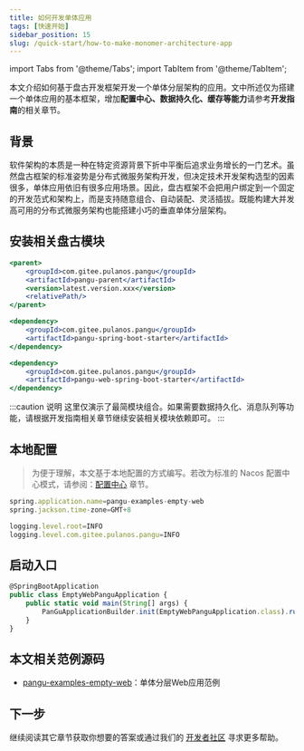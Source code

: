 ```yaml
---
title: 如何开发单体应用
tags: [快速开始]
sidebar_position: 15
slug: /quick-start/how-to-make-monomer-architecture-app
---
```

<head>
  <title>盘古开发框架 | 如何开发单体应用 </title>
  <meta name="keywords" content="盘古开发框架 | 如何开发单体应用" />
</head>

import Tabs from '@theme/Tabs';
import TabItem from '@theme/TabItem';

本文介绍如何基于盘古开发框架开发一个单体分层架构的应用。文中所述仅为搭建一个单体应用的基本框架，增加**配置中心、数据持久化、缓存等能力**请参考**开发指南**的相关章节。

## 背景
软件架构的本质是一种在特定资源背景下折中平衡后追求业务增长的一门艺术。虽然盘古框架的标准姿势是分布式微服务架构开发，但决定技术开发架构选型的因素很多，单体应用依旧有很多应用场景。因此，盘古框架不会把用户绑定到一个固定的开发范式和架构上，而是支持随意组合、自动装配、灵活插拔。既能构建大并发高可用的分布式微服务架构也能搭建小巧的垂直单体分层架构。

## 安装相关盘古模块

<Tabs defaultValue="dependency2">
<TabItem value="parent" label="盘古 Parent">

```jsx
<parent>
	<groupId>com.gitee.pulanos.pangu</groupId>
	<artifactId>pangu-parent</artifactId>
	<version>latest.version.xxx</version>
	<relativePath/>
</parent>
```
</TabItem>
<TabItem value="dependency1" label="基础模块">

```jsx
<dependency>
    <groupId>com.gitee.pulanos.pangu</groupId>
    <artifactId>pangu-spring-boot-starter</artifactId>
</dependency>
```
</TabItem>
<TabItem value="dependency2" label="Web模块">

```jsx
<dependency>
    <groupId>com.gitee.pulanos.pangu</groupId>
    <artifactId>pangu-web-spring-boot-starter</artifactId>
</dependency>
```
</TabItem>
</Tabs>

:::caution 说明
这里仅演示了最简模块组合。如果需要数据持久化、消息队列等功能，请根据开发指南相关章节继续安装相关模块依赖即可。
:::

## 本地配置

> 为便于理解，本文基于本地配置的方式编写。若改为标准的 Nacos 配置中心模式，请参阅：[配置中心](/docs/advanced-guide/nacos-config-center) 章节。

```jsx
spring.application.name=pangu-examples-empty-web
spring.jackson.time-zone=GMT+8

logging.level.root=INFO
logging.level.com.gitee.pulanos.pangu=INFO
```

## 启动入口
```jsx
@SpringBootApplication
public class EmptyWebPanguApplication {
	public static void main(String[] args) {
		PanGuApplicationBuilder.init(EmptyWebPanguApplication.class).run(args);
	}
}
```

## 本文相关范例源码
- [pangu-examples-empty-web](https://gitee.com/pulanos/pangu-framework/tree/master/pangu-examples/pangu-examples-empty-web)：单体分层Web应用范例

## 下一步
继续阅读其它章节获取你想要的答案或通过我们的 [开发者社区](/community) 寻求更多帮助。
